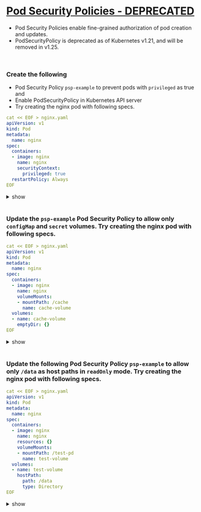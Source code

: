 # [Pod Security Policies - DEPRECATED](https://kubernetes.io/docs/concepts/policy/pod-security-policy/)

 - Pod Security Policies enable fine-grained authorization of pod creation and updates.  
 - PodSecurityPolicy is deprecated as of Kubernetes v1.21, and will be removed in v1.25.

<br />

### Create the following
 - Pod Security Policy `psp-example` to prevent pods with `privileged` as true and 
 - Enable PodSecurityPolicy in Kubernetes API server
 - Try creating the nginx pod with following specs.

```yaml
cat << EOF > nginx.yaml
apiVersion: v1
kind: Pod
metadata:
  name: nginx
spec:
  containers:
  - image: nginx
    name: nginx
    securityContext:
      privileged: true
  restartPolicy: Always
EOF
```

<details><summary>show</summary><p>

#### Create Pod Security Policy

```yaml
cat << EOF > psp.yaml
apiVersion: policy/v1beta1
kind: PodSecurityPolicy
metadata:
  name: psp-example
spec:
  privileged: false
  seLinux:
    rule: RunAsAny
  runAsUser:
    rule: RunAsAny
  supplementalGroups:
    rule: RunAsAny
  fsGroup:
    rule: RunAsAny
EOF

kubectl apply -f psp.yaml
```

#### Pods need to have access to use Pod Security Policies and the Service Account i.e. default needs to have access to the same.

```yaml
cat << EOF > role-psp.yaml
apiVersion: rbac.authorization.k8s.io/v1
kind: ClusterRole
metadata:
  name: role-psp
rules:
- apiGroups: ['policy']
  resources: ['podsecuritypolicies']
  verbs:     ['use']
EOF

kubectl apply -f role-psp.yaml

cat << EOF > role-psp-binding.yaml
apiVersion: rbac.authorization.k8s.io/v1
kind: ClusterRoleBinding
metadata:
  name: role-psp-binding
roleRef:
  kind: ClusterRole
  name: role-psp
  apiGroup: rbac.authorization.k8s.io
subjects:
- kind: ServiceAccount
  name: default
  namespace: default
EOF

kubectl apply -f role-psp-binding.yaml
```

#### Update `/etc/kubernetes/manifests/kube-apiserver.yaml` to enable `PodSecurityPolicy`

```yaml
--enable-admission-plugins=NodeRestriction,PodSecurityPolicy # update the admission plugins
```

#### Verify
```bash
kubectl apply -f nginx.yaml
# Error from server (Forbidden): error when creating "nginx.yaml": pods "nginx" is forbidden: PodSecurityPolicy: unable to admit pod: [spec.volumes[0]: Invalid value: "secret": secret volumes are not allowed to be used spec.containers[0].securityContext.privileged: Invalid value: true: Privileged containers are not allowed]
``` 

</p></details>

<br />

### Update the `psp-example` Pod Security Policy to allow only `configMap` and `secret` volumes. Try creating the nginx pod with following specs.

```yaml
cat << EOF > nginx.yaml
apiVersion: v1
kind: Pod
metadata:
  name: nginx
spec:
  containers:
  - image: nginx
    name: nginx
    volumeMounts:
    - mountPath: /cache
      name: cache-volume
  volumes:
  - name: cache-volume
    emptyDir: {}
EOF
```

<details><summary>show</summary><p>

```yaml
cat << EOF > psp.yaml
apiVersion: policy/v1beta1
kind: PodSecurityPolicy
metadata:
  name: psp-example
spec:
  privileged: false
  seLinux:
    rule: RunAsAny
  runAsUser:
    rule: RunAsAny
  supplementalGroups:
    rule: RunAsAny
  fsGroup:
    rule: RunAsAny
  volumes: # add the volumes
    - 'configMap'
    - 'secret'
EOF

kubectl apply -f psp.yaml
```

#### Verify

```bash
kubectl apply -f nginx.yaml
# Error from server (Forbidden): error when creating "nginx.yaml": pods "nginx" is forbidden: PodSecurityPolicy: unable to admit pod: [spec.volumes[0]: Invalid value: "emptyDir": emptyDir volumes are not allowed to be used]

# NOTE : If the pod is created check for other psp which allows the creation and delete the same.
``` 

</p></details>

<br />

### Update the following Pod Security Policy `psp-example` to allow only `/data` as host paths in `readOnly` mode. Try creating the nginx pod with following specs.

```yaml
cat << EOF > nginx.yaml
apiVersion: v1
kind: Pod
metadata:
  name: nginx
spec:
  containers:
  - image: nginx
    name: nginx
    resources: {}
    volumeMounts:
    - mountPath: /test-pd
      name: test-volume
  volumes:
  - name: test-volume
    hostPath:
      path: /data
      type: Directory
EOF
```

<details><summary>show</summary><p>

```yaml
cat << EOF > psp.yaml
apiVersion: policy/v1beta1
kind: PodSecurityPolicy
metadata:
  name: psp-example
spec:
  privileged: false
  seLinux:
    rule: RunAsAny
  runAsUser:
    rule: RunAsAny
  supplementalGroups:
    rule: RunAsAny
  fsGroup:
    rule: RunAsAny
  volumes:
    - 'configMap'
    - 'secret'
    - 'hostPath'
  allowedHostPaths: # add the allowed host paths
    - pathPrefix: "/data"
      readOnly: true
EOF

kubectl apply -f psp.yaml
```

#### Verify

```bash
kubectl apply -f nginx.yaml
# Error from server (Forbidden): error when creating "nginx.yaml": pods "nginx" is forbidden: PodSecurityPolicy: unable to admit pod: [spec.containers[0].volumeMounts[0].readOnly: Invalid value: false: must be read-only]
``` 

```yaml
cat << EOF > nginx.yaml
apiVersion: v1
kind: Pod
metadata:
  name: nginx
spec:
  containers:
  - image: nginx
    name: nginx
    resources: {}
    volumeMounts:
    - mountPath: /test-pd
      name: test-volume
      readOnly: true # add this
  volumes:
  - name: test-volume
    hostPath:
      path: /data
      type: Directory
EOF
```

#### Verify

```bash
kubectl apply -f nginx.yaml
# pod/nginx created
``` 

</p></details>